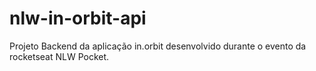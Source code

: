 # nlw-in-orbit-api
Projeto Backend da aplicação in.orbit desenvolvido durante o evento da rocketseat NLW Pocket.
